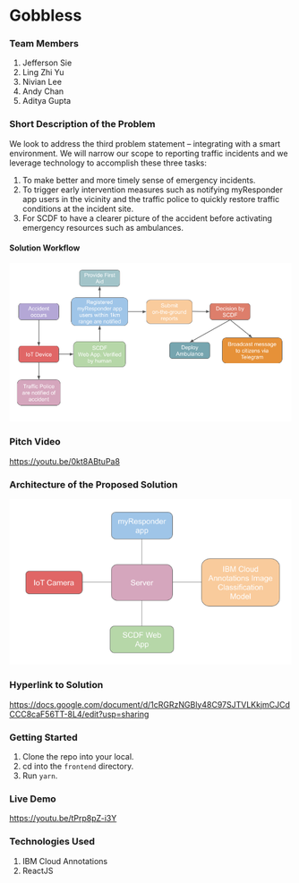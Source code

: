 # Gobbless
### Team Members
1. Jefferson Sie
2. Ling Zhi Yu
3. Nivian Lee
4. Andy Chan
5. Aditya Gupta

### Short Description of the Problem
We look to address the third problem statement – integrating with a smart environment. We will narrow our scope to reporting traffic incidents and we leverage technology to accomplish these three tasks: 
1. To make better and more timely sense of emergency incidents. 
2. To trigger early intervention measures such as notifying myResponder app users in the vicinity and the traffic police to quickly restore traffic conditions at the incident site. 
3. For SCDF to have a clearer picture of the accident before activating emergency resources such as ambulances. 
#### Solution Workflow
![alt Solution Workflow](https://github.com/nivianlee/GobblessFrontend/blob/master/frontend/src/images/Solution%20Workflow.png?raw=true)

### Pitch Video
https://youtu.be/0kt8ABtuPa8

### Architecture of the Proposed Solution
![alt Architecture](https://github.com/nivianlee/GobblessFrontend/blob/master/frontend/src/images/Architecture.png?raw=true)

### Hyperlink to Solution
https://docs.google.com/document/d/1cRGRzNGBly48C97SJTVLKkjmCJCdCCC8caF56TT-8L4/edit?usp=sharing

### Getting Started
1. Clone the repo into your local.
2. cd into the `frontend` directory.
3. Run `yarn`.

### Live Demo
https://youtu.be/tPrp8pZ-i3Y

### Technologies Used
1. IBM Cloud Annotations
2. ReactJS
